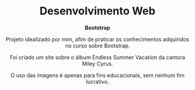 <div align="center">
  <h1> Desenvolvimento Web </h1>
  <p><b>
    Bootstrap
  </b></p>
  <p>
    Projeto idealizado por mim, afim de praticar os conhecimentos adquiridos no curso sobre Bootstrap.
  </p>
  <p>
    Foi criado um site sobre o álbum Endless Summer Vacation da cantora Miley Cyrus. 
  </p>
  <p>
        O uso das imagens é apenas para fins educacionais, sem nenhum fim lucrativo.
  </p>
</div>
